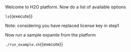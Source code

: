Welcome to H2O platform. Now do a list of available options

`ls`{{execute}}

Note: considering you have replaced license key in step1

Now run a sample expamle from the platform

`./run_example.sh`{{execute}}
